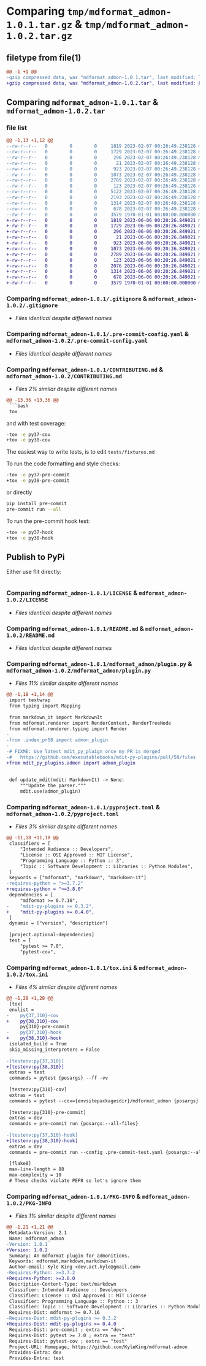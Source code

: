 # Comparing `tmp/mdformat_admon-1.0.1.tar.gz` & `tmp/mdformat_admon-1.0.2.tar.gz`

## filetype from file(1)

```diff
@@ -1 +1 @@
-gzip compressed data, was "mdformat_admon-1.0.1.tar", last modified: Tue Feb  7 00:26:53 2023, max compression
+gzip compressed data, was "mdformat_admon-1.0.2.tar", last modified: Fri Jan  1 00:00:00 2016, max compression
```

## Comparing `mdformat_admon-1.0.1.tar` & `mdformat_admon-1.0.2.tar`

### file list

```diff
@@ -1,13 +1,12 @@
--rw-r--r--   0        0        0     1819 2023-02-07 00:26:49.238128 mdformat_admon-1.0.1/.gitignore
--rw-r--r--   0        0        0     1729 2023-02-07 00:26:49.238128 mdformat_admon-1.0.1/.pre-commit-config.yaml
--rw-r--r--   0        0        0      296 2023-02-07 00:26:49.238128 mdformat_admon-1.0.1/.pre-commit-test.yaml
--rw-r--r--   0        0        0       21 2023-02-07 00:26:49.238128 mdformat_admon-1.0.1/.tool-versions
--rw-r--r--   0        0        0      923 2023-02-07 00:26:49.238128 mdformat_admon-1.0.1/CONTRIBUTING.md
--rw-r--r--   0        0        0     1073 2023-02-07 00:26:49.238128 mdformat_admon-1.0.1/LICENSE
--rw-r--r--   0        0        0     2789 2023-02-07 00:26:49.238128 mdformat_admon-1.0.1/README.md
--rw-r--r--   0        0        0      123 2023-02-07 00:26:49.238128 mdformat_admon-1.0.1/mdformat_admon/__init__.py
--rw-r--r--   0        0        0     5122 2023-02-07 00:26:49.238128 mdformat_admon-1.0.1/mdformat_admon/index_pr58.py
--rw-r--r--   0        0        0     2193 2023-02-07 00:26:49.238128 mdformat_admon-1.0.1/mdformat_admon/plugin.py
--rw-r--r--   0        0        0     1314 2023-02-07 00:26:49.238128 mdformat_admon-1.0.1/pyproject.toml
--rw-r--r--   0        0        0      678 2023-02-07 00:26:49.238128 mdformat_admon-1.0.1/tox.ini
--rw-r--r--   0        0        0     3579 1970-01-01 00:00:00.000000 mdformat_admon-1.0.1/PKG-INFO
+-rw-r--r--   0        0        0     1819 2023-06-06 00:20:26.849021 mdformat_admon-1.0.2/.gitignore
+-rw-r--r--   0        0        0     1729 2023-06-06 00:20:26.849021 mdformat_admon-1.0.2/.pre-commit-config.yaml
+-rw-r--r--   0        0        0      296 2023-06-06 00:20:26.849021 mdformat_admon-1.0.2/.pre-commit-test.yaml
+-rw-r--r--   0        0        0       21 2023-06-06 00:20:26.849021 mdformat_admon-1.0.2/.tool-versions
+-rw-r--r--   0        0        0      923 2023-06-06 00:20:26.849021 mdformat_admon-1.0.2/CONTRIBUTING.md
+-rw-r--r--   0        0        0     1073 2023-06-06 00:20:26.849021 mdformat_admon-1.0.2/LICENSE
+-rw-r--r--   0        0        0     2789 2023-06-06 00:20:26.849021 mdformat_admon-1.0.2/README.md
+-rw-r--r--   0        0        0      123 2023-06-06 00:20:26.849021 mdformat_admon-1.0.2/mdformat_admon/__init__.py
+-rw-r--r--   0        0        0     2076 2023-06-06 00:20:26.849021 mdformat_admon-1.0.2/mdformat_admon/plugin.py
+-rw-r--r--   0        0        0     1314 2023-06-06 00:20:26.849021 mdformat_admon-1.0.2/pyproject.toml
+-rw-r--r--   0        0        0      678 2023-06-06 00:20:26.849021 mdformat_admon-1.0.2/tox.ini
+-rw-r--r--   0        0        0     3579 1970-01-01 00:00:00.000000 mdformat_admon-1.0.2/PKG-INFO
```

### Comparing `mdformat_admon-1.0.1/.gitignore` & `mdformat_admon-1.0.2/.gitignore`

 * *Files identical despite different names*

### Comparing `mdformat_admon-1.0.1/.pre-commit-config.yaml` & `mdformat_admon-1.0.2/.pre-commit-config.yaml`

 * *Files identical despite different names*

### Comparing `mdformat_admon-1.0.1/CONTRIBUTING.md` & `mdformat_admon-1.0.2/CONTRIBUTING.md`

 * *Files 2% similar despite different names*

```diff
@@ -13,36 +13,36 @@
 ```bash
 tox
 ```
 
 and with test coverage:
 
 ```bash
-tox -e py37-cov
+tox -e py38-cov
 ```
 
 The easiest way to write tests, is to edit `tests/fixtures.md`
 
 To run the code formatting and style checks:
 
 ```bash
-tox -e py37-pre-commit
+tox -e py38-pre-commit
 ```
 
 or directly
 
 ```bash
 pip install pre-commit
 pre-commit run --all
 ```
 
 To run the pre-commit hook test:
 
 ```bash
-tox -e py37-hook
+tox -e py38-hook
 ```
 
 ## Publish to PyPi
 
 Either use flit directly:
 
 ```bash
```

### Comparing `mdformat_admon-1.0.1/LICENSE` & `mdformat_admon-1.0.2/LICENSE`

 * *Files identical despite different names*

### Comparing `mdformat_admon-1.0.1/README.md` & `mdformat_admon-1.0.2/README.md`

 * *Files identical despite different names*

### Comparing `mdformat_admon-1.0.1/mdformat_admon/plugin.py` & `mdformat_admon-1.0.2/mdformat_admon/plugin.py`

 * *Files 11% similar despite different names*

```diff
@@ -1,18 +1,14 @@
 import textwrap
 from typing import Mapping
 
 from markdown_it import MarkdownIt
 from mdformat.renderer import RenderContext, RenderTreeNode
 from mdformat.renderer.typing import Render
-
-from .index_pr58 import admon_plugin
-
-# FIXME: Use latest mdit_py_pluign once my PR is merged
-#   https://github.com/executablebooks/mdit-py-plugins/pull/58/files
+from mdit_py_plugins.admon import admon_plugin
 
 
 def update_mdit(mdit: MarkdownIt) -> None:
     """Update the parser."""
     mdit.use(admon_plugin)
```

### Comparing `mdformat_admon-1.0.1/pyproject.toml` & `mdformat_admon-1.0.2/pyproject.toml`

 * *Files 3% similar despite different names*

```diff
@@ -11,18 +11,18 @@
 classifiers = [
     "Intended Audience :: Developers",
     "License :: OSI Approved :: MIT License",
     "Programming Language :: Python :: 3",
     "Topic :: Software Development :: Libraries :: Python Modules",
 ]
 keywords = ["mdformat", "markdown", "markdown-it"]
-requires-python = ">=3.7.2"
+requires-python = ">=3.8.0"
 dependencies = [
     "mdformat >= 0.7.16",
-    "mdit-py-plugins >= 0.3.2",
+    "mdit-py-plugins >= 0.4.0",
 ]
 dynamic = ["version", "description"]
 
 [project.optional-dependencies]
 test = [
     "pytest >= 7.0",
     "pytest-cov",
```

### Comparing `mdformat_admon-1.0.1/tox.ini` & `mdformat_admon-1.0.2/tox.ini`

 * *Files 4% similar despite different names*

```diff
@@ -1,28 +1,28 @@
 [tox]
 envlist =
-    py{37,310}-cov
+    py{38,310}-cov
     py{310}-pre-commit
-    py{37,310}-hook
+    py{38,310}-hook
 isolated_build = True
 skip_missing_interpreters = False
 
-[testenv:py{37,310}]
+[testenv:py{38,310}]
 extras = test
 commands = pytest {posargs} --ff -vv
 
 [testenv:py{310}-cov]
 extras = test
 commands = pytest --cov={envsitepackagesdir}/mdformat_admon {posargs}
 
 [testenv:py{310}-pre-commit]
 extras = dev
 commands = pre-commit run {posargs:--all-files}
 
-[testenv:py{37,310}-hook]
+[testenv:py{38,310}-hook]
 extras = dev
 commands = pre-commit run --config .pre-commit-test.yaml {posargs:--all-files --verbose --show-diff-on-failure}
 
 [flake8]
 max-line-length = 88
 max-complexity = 10
 # These checks violate PEP8 so let's ignore them
```

### Comparing `mdformat_admon-1.0.1/PKG-INFO` & `mdformat_admon-1.0.2/PKG-INFO`

 * *Files 1% similar despite different names*

```diff
@@ -1,21 +1,21 @@
 Metadata-Version: 2.1
 Name: mdformat_admon
-Version: 1.0.1
+Version: 1.0.2
 Summary: An mdformat plugin for admonitions.
 Keywords: mdformat,markdown,markdown-it
 Author-email: Kyle King <dev.act.kyle@gmail.com>
-Requires-Python: >=3.7.2
+Requires-Python: >=3.8.0
 Description-Content-Type: text/markdown
 Classifier: Intended Audience :: Developers
 Classifier: License :: OSI Approved :: MIT License
 Classifier: Programming Language :: Python :: 3
 Classifier: Topic :: Software Development :: Libraries :: Python Modules
 Requires-Dist: mdformat >= 0.7.16
-Requires-Dist: mdit-py-plugins >= 0.3.2
+Requires-Dist: mdit-py-plugins >= 0.4.0
 Requires-Dist: pre-commit ; extra == "dev"
 Requires-Dist: pytest >= 7.0 ; extra == "test"
 Requires-Dist: pytest-cov ; extra == "test"
 Project-URL: Homepage, https://github.com/KyleKing/mdformat-admon
 Provides-Extra: dev
 Provides-Extra: test
```

